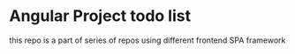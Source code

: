 # Angular Project todo list

this repo is a part of series of repos using different frontend SPA framework
